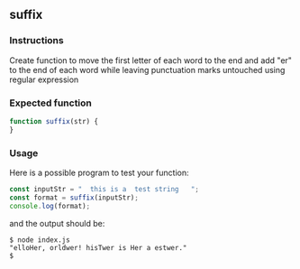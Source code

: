 ## suffix

### Instructions

Create function to move the first letter of each word to the end and add "er" to the end of each word while leaving punctuation marks untouched using regular expression

### Expected function

```js
function suffix(str) {
}
```

### Usage

Here is a possible program to test your function:

```js
const inputStr = "  this is a  test string   ";
const format = suffix(inputStr);
console.log(format);
```

and the output should be:

```console
$ node index.js
"elloHer, orldwer! hisTwer is Her a estwer."
$
```
